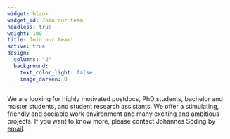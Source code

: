 ```yaml
---
widget: blank
widget_id: Join our team
headless: true
weight: 100
title: Join our team!
active: true
design:
  columns: "2"
  background:
    text_color_light: false
    image_darken: 0
---
```

We are looking for highly motivated postdocs, PhD students, bachelor and master students, and student research assistants. We offer a stimulating, friendly and sociable work environment and many exciting and ambitious projects. If you want to know more, please contact Johannes Söding by [email](soeding@mpibpc.mpg.de).